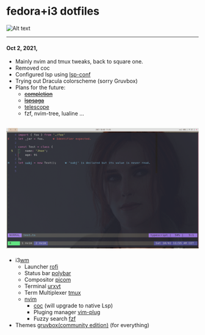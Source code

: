 # fedora+i3 dotfiles

![Alt text](https://fedoraproject.org/w/uploads/2/2d/Logo_fedoralogo.png)

--- 

#### Oct 2, 2021,
* Mainly nvim and tmux tweaks, back to square one.
* Removed coc
* Configured lsp using [lsp-conf](https://github.com/neovim/nvim-lspconfig)
* Trying out Dracula colorscheme (sorry Gruvbox)
* Plans for the future: 
    * ~~[completion](https://github.com/hrsh7th/nvim-cmp)~~
    * ~~[lspsaga](https://github.com/glepnir/lspsaga.nvim)~~
    * [telescope](https://github.com/nvim-telescope/telescope.nvim)
    * fzf, nvim-tree, lualine ...

![Alt text](pics/Screenshot_from_2021-10-02.png)
---

- i3[wm](https://i3wm.org/)
    - Launcher [rofi](https://github.com/davatorium/rofi)
    - Status bar [polybar](https://github.com/polybar/polybar)
    - Compositor [picom](https://github.com/yshui/picom)
    - Terminal [urxvt](http://software.schmorp.de/pkg/rxvt-unicode.html)
    - Term Multiplexer [tmux](https://github.com/tmux/tmux)
    - [nvim](https://github.com/neovim/neovim) 
        - [coc](https://github.com/neoclide/coc.nvim) (will upgrade to native Lsp)
         - Pluging manager [vim-plug](https://github.com/junegunn/vim-plug)
         - Fuzzy search [fzf](https://github.com/junegunn/fzf.vim)
- Themes [gruvbox(community edition)](https://github.com/gruvbox-community/gruvbox) (for everything) 
